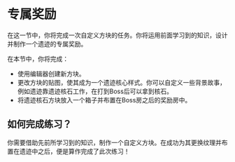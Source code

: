 # 专属奖励

在这一节中，你将完成一次自定义方块的任务。你将运用前面学习到的知识，设计并制作一个遗迹的专属奖励。

在本节中，你将完成：

- 使用编辑器创建新方块。
- 更改方块的贴图，使其成为一个遗迹核心样式。你可以自定义一些背景故事，例如遗迹靠遗迹核石工作，在打到Boss后可以拿到核石。
- 将遗迹核石方块放入一个箱子并布置在Boss房之后的奖励房中。

## 如何完成练习？

你需要借助先前所学习到的知识，制作一个自定义方块。在成功为其更换纹理并布置在遗迹中之后，便是算作完成了此次练习！